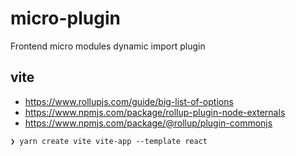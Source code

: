 # micro-plugin

Frontend micro modules dynamic import plugin

## vite

- https://www.rollupjs.com/guide/big-list-of-options
- https://www.npmjs.com/package/rollup-plugin-node-externals
- https://www.npmjs.com/package/@rollup/plugin-commonjs

```
❯ yarn create vite vite-app --template react
```
